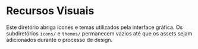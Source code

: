 # Recursos Visuais

Este diretório abriga ícones e temas utilizados pela interface gráfica. Os
subdiretórios `icons/` e `themes/` permanecem vazios até que os assets sejam
adicionados durante o processo de design.
